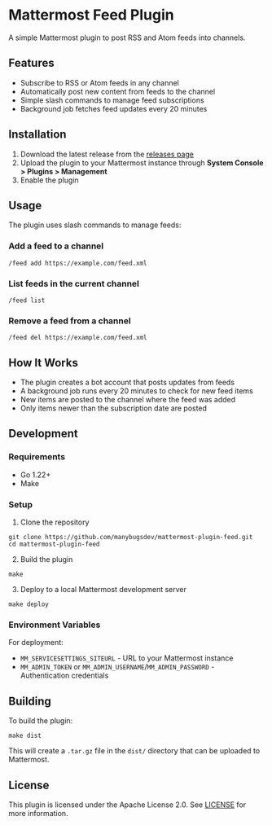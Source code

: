 # Mattermost Feed Plugin

A simple Mattermost plugin to post RSS and Atom feeds into channels.

## Features

-   Subscribe to RSS or Atom feeds in any channel
-   Automatically post new content from feeds to the channel
-   Simple slash commands to manage feed subscriptions
-   Background job fetches feed updates every 20 minutes

## Installation

1. Download the latest release from the [releases page](https://github.com/manybugsdev/mattermost-plugin-feed/releases)
2. Upload the plugin to your Mattermost instance through **System Console > Plugins > Management**
3. Enable the plugin

## Usage

The plugin uses slash commands to manage feeds:

### Add a feed to a channel

```
/feed add https://example.com/feed.xml
```

### List feeds in the current channel

```
/feed list
```

### Remove a feed from a channel

```
/feed del https://example.com/feed.xml
```

## How It Works

-   The plugin creates a bot account that posts updates from feeds
-   A background job runs every 20 minutes to check for new feed items
-   New items are posted to the channel where the feed was added
-   Only items newer than the subscription date are posted

## Development

### Requirements

-   Go 1.22+
-   Make

### Setup

1. Clone the repository

```
git clone https://github.com/manybugsdev/mattermost-plugin-feed.git
cd mattermost-plugin-feed
```

2. Build the plugin

```
make
```

3. Deploy to a local Mattermost development server

```
make deploy
```

### Environment Variables

For deployment:

-   `MM_SERVICESETTINGS_SITEURL` - URL to your Mattermost instance
-   `MM_ADMIN_TOKEN` or `MM_ADMIN_USERNAME`/`MM_ADMIN_PASSWORD` - Authentication credentials

## Building

To build the plugin:

```
make dist
```

This will create a `.tar.gz` file in the `dist/` directory that can be uploaded to Mattermost.

## License

This plugin is licensed under the Apache License 2.0. See [LICENSE](LICENSE) for more information.
